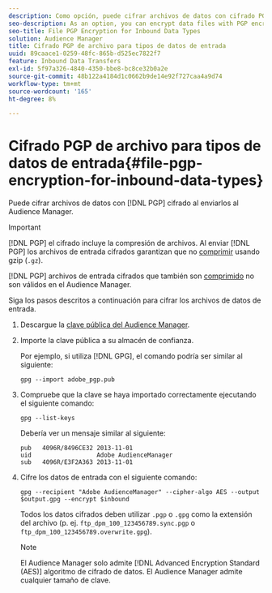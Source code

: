```yaml
---
description: Como opción, puede cifrar archivos de datos con cifrado PGP al enviarlos al Audience Manager.
seo-description: As an option, you can encrypt data files with PGP encryption when sending them to Audience Manager.
seo-title: File PGP Encryption for Inbound Data Types
solution: Audience Manager
title: Cifrado PGP de archivo para tipos de datos de entrada
uuid: 89caace1-0259-48fc-865b-d525ec7822f7
feature: Inbound Data Transfers
exl-id: 5f97a326-4840-4350-bbe8-bc8ce32b0a2e
source-git-commit: 48b122a4184d1c0662b9de14e92f727caa4a9d74
workflow-type: tm+mt
source-wordcount: '165'
ht-degree: 8%

---
```


# Cifrado PGP de archivo para tipos de datos de entrada{#file-pgp-encryption-for-inbound-data-types}

Puede cifrar archivos de datos con [!DNL PGP] cifrado al enviarlos al Audience Manager.

<!-- c_encryption.xml -->

>[!IMPORTANT]
>
>[!DNL PGP] el cifrado incluye la compresión de archivos. Al enviar [!DNL PGP] los archivos de entrada cifrados garantizan que no [comprimir](../../../integration/sending-audience-data/batch-data-transfer-explained/inbound-file-compression.md) usando gzip (`.gz`).
>
>[!DNL PGP] archivos de entrada cifrados que también son [comprimido](../../../integration/sending-audience-data/batch-data-transfer-explained/inbound-file-compression.md) no son válidos en el Audience Manager.

Siga los pasos descritos a continuación para cifrar los archivos de datos de entrada.

1. Descargue la [clave pública del Audience Manager](./assets/adobe_pgp.pub).
2. Importe la clave pública a su almacén de confianza.

   Por ejemplo, si utiliza [!DNL GPG], el comando podría ser similar al siguiente:

   `gpg --import adobe_pgp.pub`

3. Compruebe que la clave se haya importado correctamente ejecutando el siguiente comando:

   `gpg --list-keys`

   Debería ver un mensaje similar al siguiente:

   ```
   pub   4096R/8496CE32 2013-11-01
   uid                  Adobe AudienceManager
   sub   4096R/E3F2A363 2013-11-01
   ```

4. Cifre los datos de entrada con el siguiente comando:

   `gpg --recipient "Adobe AudienceManager" --cipher-algo AES --output $output.gpg --encrypt $inbound`

   Todos los datos cifrados deben utilizar `.pgp` o `.gpg` como la extensión del archivo (p. ej. `ftp_dpm_100_123456789.sync.pgp` o `ftp_dpm_100_123456789.overwrite.gpg`).

   >[!NOTE]
   >
   >El Audience Manager solo admite [!DNL Advanced Encryption Standard (AES)] algoritmo de cifrado de datos. El Audience Manager admite cualquier tamaño de clave.
